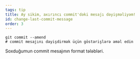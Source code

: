 ```yaml
---
tags: tip
title: Ay sikim, axırıncı commit'dəki mesajı dəyişməliyəm!
id: change-last-commit-message
order: 3
---
```

```git
git commit --amend
# commit mesajını dəyişdirmək üçün göstərişlərə əməl edin
```

Soxduğumun commit mesajının format tələbləri.